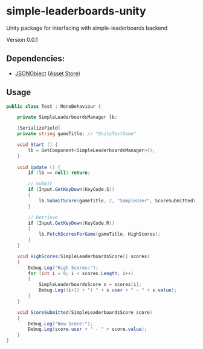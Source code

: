 # simple-leaderboards-unity
Unity package for interfacing with simple-leaderboards backend

Version 0.0.1

## Dependencies:
- [JSONObject](https://github.com/mtschoen/JSONObject) ([Asset Store](https://www.assetstore.unity3d.com/en/#!/content/710))

## Usage



```C#
public class Test : MonoBehaviour {

	private SimpleLeaderboardsManager lb;

	[SerializeField]
	private string gameTitle; // "UnityTestGame"

	void Start () {
		lb = GetComponent<SimpleLeaderboardsManager>();
	}
	
	void Update () {
		if (lb == null) return;

		// Submit
		if (Input.GetKeyDown(KeyCode.S))
		{
			lb.SubmitScore(gameTitle, 2, "SampleUser", ScoreSubmitted);
		}

		// Retrieve
		if (Input.GetKeyDown(KeyCode.R))
		{
			lb.FetchScoresForGame(gameTitle, HighScores);
		}
	}

	void HighScores(SimpleLeaderboardsScore[] scores)
	{
		Debug.Log("High Scores:");
		for (int i = 0; i < scores.Length; i++)
		{
			SimpleLeaderboardsScore s = scores[i];
			Debug.Log((i+1) + ") " + s.user + " - " + s.value);
		}
	}

	void ScoreSubmitted(SimpleLeaderboardsScore score)
	{
		Debug.Log("New Score:");
		Debug.Log(score.user + " - " + score.value);
	}
}
```
